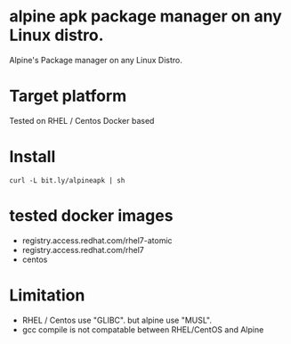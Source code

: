 # alpine apk package manager on any Linux distro.
Alpine's Package manager on any Linux Distro.

# Target platform
Tested on RHEL / Centos Docker based

# Install

```
curl -L bit.ly/alpineapk | sh
```

# tested docker images

* registry.access.redhat.com/rhel7-atomic
* registry.access.redhat.com/rhel7
* centos

# Limitation
* RHEL / Centos use "GLIBC". but alpine use "MUSL".
* gcc compile is not compatable between RHEL/CentOS and Alpine
